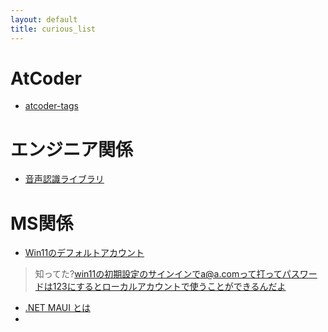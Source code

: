```yaml
---
layout: default
title: curious_list
---
```


# AtCoder

* [atcoder-tags](https://atcoder-tags.herokuapp.com/explain)

# エンジニア関係

* [音声認識ライブラリ](https://twitter.com/miyashin_prg/status/1588869978035728384?s=12&t=9-KUjUUjRQlKpgx2lVRgZw)

# MS関係

* [Win11のデフォルトアカウント](https://twitter.com/blacksm57702098/status/1589540010524815360?s=12&t=QDnHojsD_BAyQeoOBMNz9Q)
> 知ってた?win11の初期設定のサインインでa@a.comって打ってパスワードは123にするとローカルアカウントで使うことができるんだよ

* [.NET MAUI とは](https://learn.microsoft.com/ja-jp/dotnet/maui/what-is-maui?view=net-maui-7.0)
* [](https://learn.microsoft.com/ja-jp/ef/core/providers/in-memory/?tabs=dotnet-core-cli)